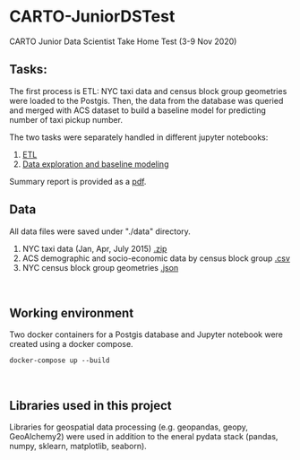 # CARTO-JuniorDSTest
CARTO Junior Data Scientist Take Home Test (3-9 Nov 2020)



## Tasks:
The first process is ETL: NYC taxi data and census block group geometries were loaded to the Postgis. Then, the data from the database was queried and merged with ACS dataset to build a baseline model for predicting number of taxi pickup number.

The two tasks were separately handled in different jupyter notebooks:
1. [ETL](https://github.com/soyhyoj/CARTO-JuniorDSTest/blob/main/notebooks/1.ETL.ipynb)
2. [Data exploration and baseline modeling](https://github.com/soyhyoj/CARTO-JuniorDSTest/blob/main/notebooks/2.EDA%2Bbaseline.ipynb)

Summary report is provided as a [pdf]().



## Data
All data files were saved under "./data" directory.

1. NYC taxi data (Jan, Apr, July 2015) [.zip](https://storage.googleapis.com/hiring-test/data.zip)
2. ACS demographic and socio-economic data by census block group [.csv](https://storage.3.googleapis.com/hiring-test/nyc_acs_demographics.csv)
3. NYC census block group geometries [.json](https://storage.googleapis.com/hiring-test/nyc_cbg_geoms.geojson)

<br>

## Working environment
Two docker containers for a Postgis database and Jupyter notebook were created using a docker compose.

```
docker-compose up --build
```
<br>

## Libraries used in this project
Libraries for geospatial data processing (e.g. geopandas, geopy, GeoAlchemy2) were used in addition to the eneral pydata stack (pandas, numpy, sklearn, matplotlib, seaborn).


